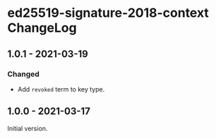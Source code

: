 # ed25519-signature-2018-context ChangeLog

## 1.0.1 - 2021-03-19

### Changed
- Add `revoked` term to key type.

## 1.0.0 - 2021-03-17

Initial version.
